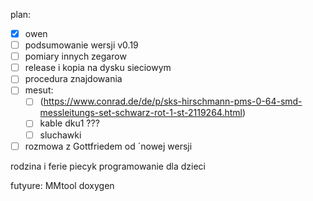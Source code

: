 


plan:
- [x] owen
- [ ] podsumowanie wersji v0.19
- [ ] pomiary innych zegarow
- [ ] release i kopia na dysku sieciowym
- [ ] procedura znajdowania
- [ ] mesut:
	- [ ] (https://www.conrad.de/de/p/sks-hirschmann-pms-0-64-smd-messleitungs-set-schwarz-rot-1-st-2119264.html)
	- [ ] kable dku1 ???
	- [ ] sluchawki 
- [ ] rozmowa z Gottfriedem od ´nowej wersji

rodzina i ferie
piecyk
programowanie dla dzieci


futyure:
MMtool
doxygen